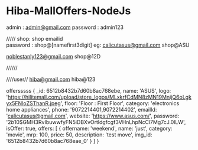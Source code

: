 # Hiba-MallOffers-NodeJs

admin : admin@gmail.com
password : admin123


/////
shop: shop emailid  
password : shop@[namefirst3digit]
eg:
calicutasus@gmail.com
shop@ASU

noblestanly123@gmail.com
shop@12D

//////

////user//
hiba@gmail.com
hiba@123

offersssss {
  _id: 6512b8432b7d60b8ac768ebe,
  name: 'ASUS',
  logo: 'https://hilitemall.com/upload/store_logos/MLxkrfCdMN8zMN19MnijQ6oLgkyx5FNloZSThanR.jpeg',
  floor: 'Floor : First Floor',
  category: 'electronics home appliances',
  phone: '9072214401,9072214402',
  emailId: 'calicutasus@gmail.com',
  website: 'https://www.asus.com/',
  password: '$2b$10$GMH3RvIbuwwfyFN5iDBXvOrtldgfcgf3VHnLhpNcCl7Mg7cJ.0lLW',
  isOffer: true,
  offers: [
          {
            offername: 'weekend',
            name: 'just',
            category: 'movie',
            mrp: 100,
            price: 50,
            description: 'test move',
            img_id: '6512b8432b7d60b8ac768eae_0'
          }
        ]
}
